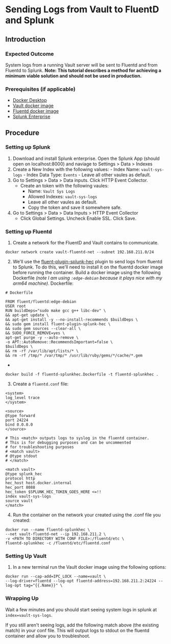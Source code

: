 # Sending Logs from Vault to FluentD and Splunk

## Introduction

### Expected Outcome
System logs from a running Vault server will be sent to Fluentd and from Fluentd to Splunk.
**Note: This tutorial describes a method for achieving a minimum viable solution and should not be used in production.**

### Prerequisites (if applicable)
- [Docker Desktop](https://docs.docker.com/get-docker/)
-  [Vault docker image](https://registry.hub.docker.com/_/vault/)
-  [Fluentd docker image](https://hub.docker.com/r/fluent/fluentd/)
- [Splunk Enterprise](https://www.splunk.com/en_us/products/splunk-enterprise.html)

## Procedure

### Setting up Splunk
1. Download and install Splunk enterprise. Open the Splunk App (should open on localhost:8000) and naviage to Settings > Data > Indexes
2. Create a New Index with the following values:
		- Index Name: `vault-sys-logs`
		- Index Data Type: `Events`
		- Leave all other vaules as default.
3. Go to Settings > Data > Data inputs. Click HTTP Event Collector.
	- Create an token with the following vaules:
		- Name: `Vault Sys Logs`
		- Allowed Indexes: `vault-sys-logs`
		- Leave all other vaules as default.
		- Copy the token and save it somewhere safe.
4. Go to Settings > Data > Data Inputs > HTTP Event Collector
	-  Click Global Settings. Uncheck Enable SSL. Click Save.

### Setting up Fluentd
1.  Create a network for the FluentD and Vault contains to communicate.
   ```
   docker network create vault-fluentd-net --subnet 192.168.211.0/24
```
2. We'll use the [fluent-plugin-splunk-hec](https://github.com/splunk/fluent-plugin-splunk-hec) plugin to send logs from fluentd to Splunk. To do this, we'll need to install it on the fluentd docker image before running the container. Build a docker image using the following Dockerfile *(note I am using `:edge-debian` because it plays nice with my arm64 machine)*. Dockerfile:
```
# Dockerfile

FROM fluent/fluentd:edge-debian
USER root
RUN buildDeps="sudo make gcc g++ libc-dev" \
&& apt-get update \
&& apt-get install -y --no-install-recommends $buildDeps \
&& sudo gem install fluent-plugin-splunk-hec \
&& sudo gem sources --clear-all \
&& SUDO_FORCE_REMOVE=yes \
apt-get purge -y --auto-remove \
-o APT::AutoRemove::RecommendsImportant=false \
$buildDeps \
&& rm -rf /var/lib/apt/lists/* \
&& rm -rf /tmp/* /var/tmp/* /usr/lib/ruby/gems/*/cache/*.gem
```
-
```
docker build -f fluentd-splunkhec.Dockerfile -t fluentd-splunkhec .
```
3. Create a `fluentd.conf` file:
```
<system>
log_level trace
</system>

<source>
@type forward
port 24224
bind 0.0.0.0
</source>

# This <match> outputs logs to syslog in the fluentd container.
# This is for debugging purposes and can be uncommented
# for troubleshooting purposes
# <match vault>
# @type stdout
# </match>

<match vault>
@type splunk_hec
protocol http
hec_host host.docker.internal
hec_port 8088
hec_token $SPLUNK_HEC_TOKEN_GOES_HERE <=!!
index vault-sys-logs
source vault
</match>
```
4. Run the container on the network your created using the .conf file you created:
```
docker run --name fluentd-splunkhec \
--net vault-fluentd-net --ip 192.168.211.2 \
-v <PATH TO DIRECTORY WITH CONF FILE>:/fluentd/etc \
fluentd-splunkhec -c /fluentd/etc/fluentd.conf
```

### Setting Up Vault
1. In a new terminal run the Vault docker image using the following options:
```
docker run --cap-add=IPC_LOCK --name=vault \
--log-driver=fluentd --log-opt fluentd-address=192.168.211.2:24224 --log-opt tag="{{.Name}}" \
```

### Wrapping Up
Wait a few minutes and you should start seeing system logs in splunk at `index=vault-sys-logs`.

If you still aren't seeing logs, add the following match above (the existing match) in your conf file. This will output logs to stdout on the fluentd container and allow you to troubleshoot.
